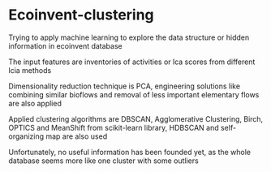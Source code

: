 # Ecoinvent-clustering
Trying to apply machine learning to explore the data structure or hidden information in ecoinvent database

The input features are inventories of activities or lca scores from different lcia methods

Dimensionality reduction technique is PCA, engineering solutions like combining similar bioflows and removal of less important elementary flows are also applied

Applied clustering algorithms are DBSCAN, Agglomerative Clustering, Birch, OPTICS and MeanShift from scikit-learn library, HDBSCAN and self-organizing map are also used

Unfortunately, no useful information has been founded yet, as the whole database seems more like one cluster with some outliers
